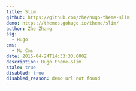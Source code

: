 ```yaml
---
title: Slim
github: https://github.com/zhe/hugo-theme-slim
demo: https://themes.gohugo.io/theme/slim/
author: Zhe Zhang
ssg:
  - Hugo
cms:
  - No Cms
date: 2015-04-24T14:33:33.000Z
description: Hugo theme—Slim
stale: true
disabled: true
disabled_reason: demo url not found
---
```


